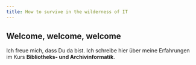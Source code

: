 ```yaml
---
title: How to survive in the wilderness of IT
---
```


## Welcome, welcome, welcome

Ich freue mich, dass Du da bist. Ich schreibe hier über meine Erfahrungen im Kurs **Bibliotheks- und Archivinformatik**.
